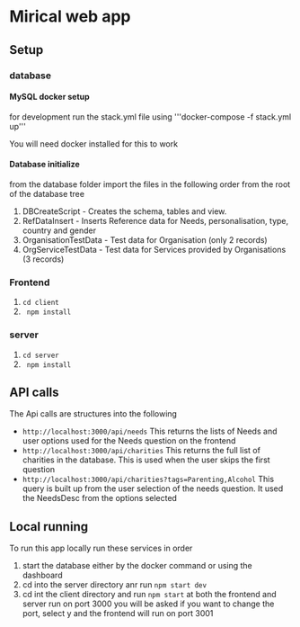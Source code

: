 # Mirical web app

## Setup

### database

#### MySQL docker setup

for development run the stack.yml file using
'''docker-compose -f stack.yml up'''

You will need docker installed for this to work

#### Database initialize

from the database folder import the files in the following order from the root of the database tree

1. DBCreateScript - Creates the schema, tables and view.
2. RefDataInsert - Inserts Reference data for Needs, personalisation, type, country and gender
3. OrganisationTestData - Test data for Organisation (only 2 records)
4. OrgServiceTestData - Test data for Services provided by Organisations (3 records)

### Frontend

1. `cd client`
2. ` npm install`

### server

1. `cd server`
2. ` npm install`

## API calls

The Api calls are structures into the following

- `http://localhost:3000/api/needs` This returns the lists of Needs and user options used for the Needs question on the frontend
- `http://localhost:3000/api/charities` This returns the full list of charities in the database. This is used when the user skips the first question
- `http://localhost:3000/api/charities?tags=Parenting,Alcohol` This query is built up from the user selection of the needs question. It used the NeedsDesc from the options selected

## Local running

To run this app locally run these services in order

1. start the database either by the docker command or using the dashboard
2. cd into the server directory anr run `npm start dev`
3. cd int the client directory and run `npm start` at both the frontend and server run on port 3000 you will be asked if you want to change the port, select y and the frontend will run on port 3001
